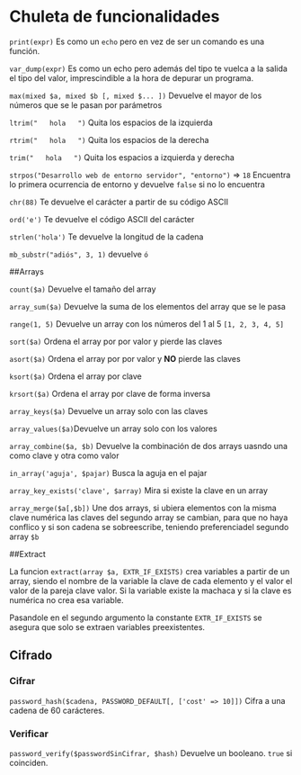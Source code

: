 # Chuleta de funcionalidades
`print(expr)` Es como un `echo` pero en vez de ser un comando es una función.

`var_dump(expr)`  Es como un echo pero además del tipo te vuelca a la salida el tipo del valor, imprescindible a la hora de depurar un programa.

`max(mixed $a, mixed $b [, mixed $... ])`   Devuelve el mayor de los números que se le pasan por parámetros


`ltrim("   hola   ")`   Quita los espacios de la izquierda

`rtrim("   hola   ")`   Quita los espacios de la derecha

`trim("   hola   ")`   Quita los espacios a izquierda y derecha

`strpos("Desarrollo web de entorno servidor", "entorno")` => `18` Encuentra lo primera ocurrencia de entorno y devuelve `false` si no lo encuentra

`chr(88)`   Te devuelve el carácter a partir de su código ASCII

`ord('e')`  Te devuelve el código ASCII del carácter

`strlen('hola')`  Te devuelve la longitud de la cadena

`mb_substr("adiós", 3, 1)` devuelve `ó`

##Arrays

`count($a)` Devuelve el tamaño del array

`array_sum($a)` Devuelve la suma de los elementos del array que se le pasa

`range(1, 5)` Devuelve un array con los números del 1 al 5 `[1, 2, 3, 4, 5]`

`sort($a)` Ordena el array por por valor y pierde las claves

`asort($a)` Ordena el array por por valor y __NO__ pierde las claves

`ksort($a)` Ordena el array por clave

`krsort($a)` Ordena el array por clave de forma inversa

`array_keys($a)` Devuelve un array solo con las claves

`array_values($a)`Devuelve un array solo con los valores

`array_combine($a, $b)` Devuelve la combinación de dos arrays uasndo una como clave y otra como valor

`in_array('aguja', $pajar)` Busca la aguja en el pajar

`array_key_exists('clave', $array)` Mira si existe la clave en un array

`array_merge($a[,$b])` Une dos arrays, si ubiera elementos con la misma clave numérica las claves del segundo array se cambian, para que no haya conflico y si son cadena se sobreescribe, teniendo preferenciadel segundo array `$b`

##Extract

La funcion `extract(array $a, EXTR_IF_EXISTS)` crea variables a partir de un array, siendo el nombre de la variable la clave de cada elemento y el valor el valor de la pareja clave valor. Si la variable existe la machaca y si la clave es numérica no crea esa variable.

Pasandole en el segundo argumento la constante `EXTR_IF_EXISTS` se asegura que solo se extraen variables preexistentes.

## Cifrado

### Cifrar
`password_hash($cadena, PASSWORD_DEFAULT[, ['cost' => 10]])` Cifra a una cadena de 60 carácteres.

### Verificar

`password_verify($passwordSinCifrar, $hash)` Devuelve un booleano. `true` si coinciden.
